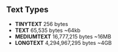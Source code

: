 ## Text Types ##

- **TINYTEXT** 256 bytes
- **TEXT** 65,535 bytes ~64kb
- **MEDIUMTEXT** 16,777,215 bytes ~16MB
- **LONGTEXT** 4,294,967,295 bytes ~4GB
